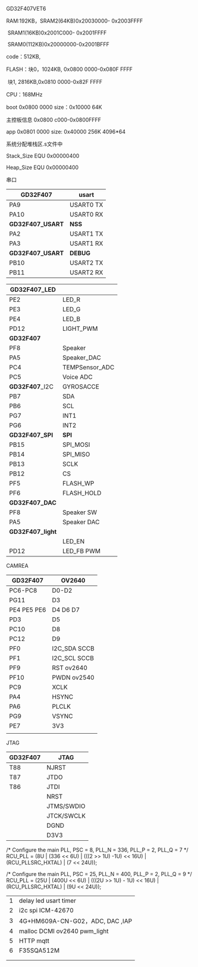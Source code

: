 GD32F407VET6

RAM:192KB，SRAM2(64KB)0x20030000- 0x2003FFFF

​						SRAM1(16KB)0x2001C000- 0x2001FFFF

​						SRAM0(112KB)0x20000000-0x2001BFFF

code：512KB, 

FLASH：块0，1024KB, 0x0800 0000-0x080F FFFF

​				块1, 2816KB,0x0810 0000-0x82F FFFF

CPU：168MHz



boot   0x0800 0000    size：0x10000    64K

主控板信息 0x0800 c000-0x0800FFFF

app    0x0801 0000	size:  0x40000      256K  4096*64



系统分配堆栈区.s文件中

Stack_Size      EQU     0x00000400

Heap_Size       EQU     0x00000400



串口

| GD32F407           | usart     |
| ------------------ | --------- |
| PA9                | USART0 TX |
| PA10               | USART0 RX |
| **GD32F407_USART** | **NSS**   |
| PA2                | USART1 TX |
| PA3                | USART1 RX |
| **GD32F407_USART** | **DEBUG** |
| PB10               | USART2 TX |
| PB11               | USART2 RX |



| **GD32F407_LED**   |                |
| ------------------ | -------------- |
| PE2                | LED_R          |
| PE3                | LED_G          |
| PE4                | LED_B          |
| PD12               | LIGHT_PWM      |
| **GD32F407**       |                |
| PF8                | Speaker        |
| PA5                | Speaker_DAC    |
| PC4                | TEMPSensor_ADC |
| PC5                | Voice ADC      |
| **GD32F407**_I2C   | GYROSACCE      |
| PB7                | SDA            |
| PB6                | SCL            |
| PG7                | INT1           |
| PG6                | INT2           |
| **GD32F407_SPI**   | **SPI**        |
| PB15               | SPI_MOSI       |
| PB14               | SPI_MISO       |
| PB13               | SCLK           |
| PB12               | CS             |
| PF5                | FLASH_WP       |
| PF6                | FLASH_HOLD     |
| **GD32F407_DAC**   |                |
| PF8                | Speaker SW     |
| PA5                | Speaker DAC    |
| **GD32F407_light** |                |
|                    | LED_EN         |
| PD12               | LED_FB PWM     |

CAMREA

| GD32F407    | OV2640               |
| ----------- | -------------------- |
| PC6-PC8     | D0-D2                |
| PG11        | D3                   |
| PE4 PE5 PE6 | D4 D6 D7             |
| PD3         | D5                   |
| PC10        | D8                   |
| PC12        | D9                   |
| PF0         | I2C_SDA  SCCB        |
| PF1         | I2C_SCL   SCCB       |
| PF9         | RST           ov2640 |
| PF10        | PWDN      ov2540     |
| PC9         | XCLK                 |
| PA4         | HSYNC                |
| PA6         | PLCLK                |
| PG9         | VSYNC                |
| PE7         | 3V3                  |
|             |                      |

JTAG

| GD32F407 | JTAG       |
| -------- | ---------- |
| T88      | NJRST      |
| T87      | JTDO       |
| T86      | JTDI       |
|          | NRST       |
|          | JTMS/SWDIO |
|          | JTCK/SWCLK |
|          | DGND       |
|          | D3V3       |

  /* Configure the main PLL, PSC = 8, PLL_N = 336, PLL_P = 2, PLL_Q = 7 */ 
    RCU_PLL = (8U | (336 << 6U) | (((2 >> 1U) -1U) << 16U) |
                   (RCU_PLLSRC_HXTAL) | (7 << 24U));

 /* Configure the main PLL, PSC = 25, PLL_N = 400, PLL_P = 2, PLL_Q = 9 */ 
    RCU_PLL = (25U | (400U << 6U) | (((2U >> 1U) - 1U) << 16U) |
                   (RCU_PLLSRC_HXTAL) | (9U << 24U));



|      |                                 |
| ---- | ------------------------------- |
| 1    | delay led usart timer           |
| 2    | i2c  spi  ICM-42670             |
| 3    | 4G+HM609A-CN-G02，ADC, DAC ,IAP |
| 4    | malloc DCMI ov2640 pwm_light    |
| 5    | HTTP mqtt                       |
| 6    | F35SQA512M                      |
|      |                                 |
|      |                                 |

	